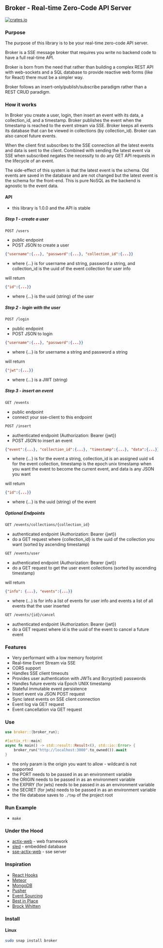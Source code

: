 ## Broker - Real-time Zero-Code API Server

[![crates.io](https://meritbadge.herokuapp.com/broker)](https://crates.io/crates/broker)

### Purpose

The purpose of this library is to be your real-time zero-code API server. 

Broker is a SSE message broker that requires you write no backend code to have a full real-time API.

Broker is born from the need that rather than building a complex REST API with web-sockets and a SQL database to provide reactive web forms (like for React) there must be a simpler way.

Broker follows an insert-only/publish/subscribe paradigm rather than a REST CRUD paradigm. 


### How it works

In Broker you create a user, login, then insert an event with its data, a collection_id, and a timestamp. Broker publishes the event when the timestamp is reached to the event stream via SSE. Broker keeps all events its database that can be viewed in collections (by collection_id). Broker can also cancel future events.

When the client first subscribes to the SSE connection all the latest events and data is sent to the client. Combined with sending the latest event via SSE when subscribed negates the necessity to do any GET API requests in the lifecycle of an event.

The side-effect of this system is that the latest event is the schema. Old events are saved in the database and are not changed but the latest event is the schema for the front-end. This is pure NoSQL as the backend is agnostic to the event data.


#### API

- this library is 1.0.0 and the API is stable

##### Step 1 - create a user

```html
POST /users 
```
- public endpoint
- POST JSON to create a user
```json
{"username":{...}, "password":{...}, "collection_id":{...}}
```
- where {...} is for username and string, password a string, and collection_id is the uuid of the event collection for user info

will return
```json
{"id":{...}}
```
- where {...} is the uuid (string) of the user

##### Step 2 - login with the user

```html
POST /login 
```
- public endpoint
- POST JSON to login
```json
{"username":{...}, "password":{...}}
```
- where {...} is for username a string and password a string

will return 
```json
{"jwt":{...}}
```
- where {...} is a JWT (string)

##### Step 3 - insert an event

```html 
GET /events 
```
- public endpoint
- connect your sse-client to this endpoint

```html
POST /insert 
```
- authenticated endpoint (Authorization: Bearer {jwt})
- POST JSON to insert an event
```json
{"event":{...}, "collection_id":{...}, "timestamp":{...}, "data":{...}}
```
- where {...} is for the event a string, collection_id is an assigned uuid v4 for the event collection, timestamp is the epoch unix timestamp when you want the event to become the current event, and data is any JSON you want

will return
```json
{"id":{...}}
```
- where {...} is the uuid (string) of the event

##### Optional Endpoints

```html
GET /events/collections/{collection_id}
```
- authenticated endpoint (Authorization: Bearer {jwt})
- do a GET request where {collection_id} is the uuid of the collection you want (sorted by ascending timestamp)

```html
GET /events/user
``` 
- authenticated endpoint (Authorization: Bearer {jwt})
- do a GET request to get the user event collections (sorted by ascending timestamp)

will return
```json
{"info": {...}, "events":{...}}
```
- where (...) is for info a list of events for user info and events a list of all events that the user inserted

```html
GET /events/{id}/cancel
``` 
- authenticated endpoint (Authorization: Bearer {jwt})
- do a GET request where id is the uuid of the event to cancel a future event

### Features

* Very performant with a low memory footprint
* Real-time Event Stream via SSE
* CORS support
* Handles SSE client timeouts
* Provides user authentication with JWTs and Bcrypt(ed) passwords
* Handles future events via Epoch UNIX timestamp
* Stateful immutable event persistence
* Insert event via JSON POST request 
* Sync latest events on SSE client connection
* Event log via GET request
* Event cancellation via GET request

### Use

```rust
use broker::{broker_run};

#[actix_rt::main]
async fn main() -> std::result::Result<(), std::io::Error> {
    broker_run("http://localhost:3000".to_owned()).await
}
```

- the only param is the origin you want to allow - wildcard is not supported
- the PORT needs to be passed in as an environment variable
- the ORIGIN needs to be passed in as an environment variable
- the EXPIRY (for jwts) needs to be passed in as an environment variable
- the SECRET (for jwts) needs to be passed in as an environment variable
- the file database saves to ``` ./tmp ``` of the project root

### Run Example

- ``` make ```

### Under the Hood

- [actix-web](https://crates.io/crates/actix-web) - web framework
- [sled](https://crates.io/crates/sled) - embedded database
- [sse-actix-web](https://crates.io/crates/sse-actix-web) - sse server

### Inspiration

* [React Hooks](https://reactjs.org/docs/hooks-intro.html)
* [Meteor](https://meteor.com)
* [MongoDB](https://www.mongodb.com/)
* [Pusher](https://pusher.com)
* [Event Sourcing](https://microservices.io/patterns/data/event-sourcing.html)
* [Best in Place](https://github.com/bernat/best_in_place)
* [Brock Whitten](https://www.youtube.com/watch?v=qljYMEfVukU)

### Install

#### Linux
```bash
sudo snap install broker
```
